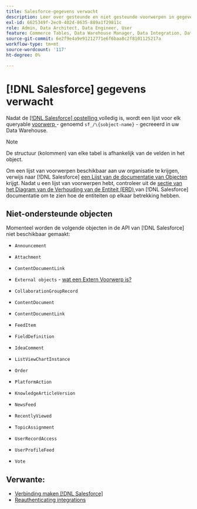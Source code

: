 ```yaml
---
title: Salesforce-gegevens verwacht
description: Leer over gesteunde en niet gesteunde voorwerpen in gegevens Salesforce.
exl-id: 6625349f-2ec0-402d-8635-889a1f29811c
role: Admin, Data Architect, Data Engineer, User
feature: Commerce Tables, Data Warehouse Manager, Data Integration, Data Import/Export
source-git-commit: 6e2f9e4a9e91212771e6f6baa8c2f8101125217a
workflow-type: tm+mt
source-wordcount: '117'
ht-degree: 0%

---
```


# [!DNL Salesforce] gegevens verwacht

Nadat de [[!DNL Salesforce]  opstelling ](../integrations/salesforce.md) volledig is, wordt een lijst voor elk queryable [ voorwerp ](https://developer.salesforce.com/docs/atlas.en-us.object_reference.meta/object_reference/sforce_api_objects_concepts.htm) - genoemd `sf_/\{sobject-name}` - gecreeerd in uw Data Warehouse.

>[!NOTE]
>
>De structuur (kolommen) van elke tabel is afhankelijk van de velden in het object.

Om een lijst van voorwerpen beschikbaar aan uw organisatie te krijgen, verwijs naar [!DNL Salesforce] [ een Lijst van de documentatie van Objecten ](https://developer.salesforce.com/docs/atlas.en-us.api_rest.meta/api_rest/dome_describeGlobal.htm) krijgt. Nadat u een lijst van voorwerpen hebt, controleer uit de [ sectie van het Diagram van de Verhouding van de Entiteit (ERD) ](https://developer.salesforce.com/docs/atlas.en-us.object_reference.meta/object_reference/sforce_api_erd_knowledge.htm) van [!DNL Salesforce] documentatie om te zien hoe de entiteiten op elkaar betrekking hebben.

## Niet-ondersteunde objecten

Momenteel worden de volgende objecten in de API van [!DNL Salesforce] niet beschikbaar gemaakt:

* `Announcement`
* `Attachment`
* `ContentDocumentLink`
* `External objects` - [ wat een Extern Voorwerp is?](https://developer.salesforce.com/docs/atlas.en-us.object_reference.meta/object_reference/sforce_api_objects_external_objects.htm)
* `CollaborationGroupRecord`
* `ContentDocument`
* `ContentDocumentLink`
* `FeedItem`
* `FieldDefinition`
* `IdeaComment`
* `ListViewChartInstance`
* `Order`
* `PlatformAction`

* `KnowledgeArticleVersion`
* `NewsFeed`
* `RecentlyViewed`
* `TopicAssignment`
* `UserRecordAccess`
* `UserProfileFeed`
* `Vote`

## Verwante:

* [Verbinding maken  [!DNL Salesforce]](../integrations/salesforce.md)
* [ Reauthenticating integrations ](https://experienceleague.adobe.com/docs/commerce-knowledge-base/kb/how-to/mbi-reauthenticating-integrations.html?lang=nl-NL)
